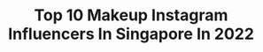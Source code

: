 ---
title: Top 10 Makeup Instagram Influencers In Singapore In 2022
description: >-
  Find top makeup Instagram influencers in Singapore in 2022. Most popular hashtags: #makeuplooks #makeup #makeuptutorial.
platform: Instagram
hits: 71
text_top: Identify the best Instagram profiles on inBeat.
text_bottom: inBeat has 71 Instagram influencers like this in Singapore for you to collaborate.
profiles:
  - username: "kazueeee"
    fullname: >-
      Johnstan Kazue✨ Male Makeup
    bio: >-
      🏠+65 💎 310k Tiktok 👑 Kpop & SFX Makeup 📖 facebook.com/kazueeee 🎬 youtube.com/c/JohnstanKazue
    location: "Singapore"
    followers: 21255
    engagement: 451
    commentsToLikes: 0.068416
    id: ckaozdn7blere0i78vq65cqlm
    verified: false
    hashtags: "#cancelkorea, #yoonsanha, #kpopaesthetic, #kpoplookalike"
  - username: "_jxxi"
    fullname: >-
      𝓙𝓮𝓶𝓲 💎
    bio: >-
      Some days bare, some days dolled 💄 🐸👑❤️:@kevindamnshit 💄makeup & skincare: @jemi.marykaysg 🍵: @quickdiamondsg 📌: @favesofficial
    location: "Singapore"
    followers: 18043
    engagement: 354
    commentsToLikes: 0.063605
    id: ck55nallp5t0s0i11c27sjcxl
    verified: false
    hashtags: "#dwsingapore, #igsg, #dwinsg, #danielwellington"
  - username: "thewinterchee"
    fullname: >-
      WINTER CHEE | Beauty & Travel
    bio: >-
      Wear kindness as your makeup. 🌎: Singapore #WinterCWanderlust ✉️: wintercyh@gmail.com
    location: "Singapore"
    followers: 22312
    engagement: 192
    commentsToLikes: 0.080564
    id: ck0vvnvjrpyho0i19ej76ignj
    verified: false
    hashtags: "#toofaced, #worlddream, #dreamcruises, #makeupforeversg"
  - username: "aylna"
    fullname: >-
      A Y L N A N E O
    bio: >-
      👋🏻안녕| (• ◡•)⠀⠀⠀⠀⠀⠀ ⠀⠀⠀⠀⠀⠀⠀ ⠀ ⠀ ✉️ Email: AYLNANEO@OUTLOOK.SG ⠀⠀⠀⠀⠀⠀ ⠀ 🌈Mᵃᵏᵉᵘᵖ & Bᵉᵃᵘᵗʸ: #aylooks ✨2000 FREE SUISAI FACEWASH + CAPITAVOUCHERS 👇🏻
    location: "Singapore"
    followers: 123777
    engagement: 81
    commentsToLikes: 0.040888
    id: ck6uc32o5d7q50j711pxlnqp3
    verified: false
    hashtags: "#fanbeautyseagrapedeephydragelfacialsheet, #shinyakoso, #fanbeauty, #intelligentnaturalenzymesdentalcare"
  - username: "sahithya.shetty"
    fullname: >-
      S a h i t h y a  S h e t t y
    bio: >-
      NIFT 🎓 turned MaKeUp & HaiR Artist 👩‍🎨 #makeupbysashshetty 💌 👇🏼 📍 Mumbai
    location: "Singapore"
    followers: 27734
    engagement: 345
    commentsToLikes: 0.020775
    id: ck0w0yqx0goye0i19eptbl45s
    verified: false
    hashtags: "#repost, #makeupbysashshetty, #mithilapalkar, #tbt"
  - username: "sharmila.logan"
    fullname: >-
      Sharmila Logan
    bio: >-
      Professional Makeup Artist ♍️ Owner of Mila Cosmetics®️ Singapore 🇸🇬🇮🇳 Traveller ✈️
    location: "Singapore"
    followers: 65936
    engagement: 351
    commentsToLikes: 0.010084
    id: ck6ub2oth74c00j71nyzqq1tj
    verified: false
    hashtags: "#dobeautiful, #shiseidoprofessionalsg, #shiseidosg, #sublimicadenovital"
  - username: "snezanagrba"
    fullname: >-
      Snezana Grba MAKEUP
    bio: >-
      Professional Makeup Happy💄Artist 💋 Makeup teacher and owner of makeup studio&school “SG”📚 ☎+382 67 610 731 Montenegro snezanagrba@gmail.com
    location: "Singapore"
    followers: 33439
    engagement: 138
    commentsToLikes: 0.026100
    id: ck5hou9x1q8so0i11emc2o71n
    verified: false
    hashtags: "#fashion, #makeupartist, #makeupschool, #makeuplook"
  - username: "ampliobeauty_by_nmita"
    fullname: >-
      Nmita Doak
    bio: >-
      “Be yourself; everyone else is already taken.” Oscar Wilde MAKEUP MAVEN & FOUNDER OF AMPLIO BEAUTY! Amplify your natural beauty.
    location: "Singapore"
    followers: 17989
    engagement: 141
    commentsToLikes: 0.147792
    id: ck5q80p9j3xjz0i11su471e6b
    verified: false
    hashtags: "#singapore, #usamakeupartist, #indianstyle, #sabrinasparkle"
  - username: "workingwithmonolids"
    fullname: >-
      Francesca Tanmizi
    bio: >-
      /u/eraser_dust 🎯: Jakarta & Singapore 👶🏻: @mini.monolids #wmntutorial for my makeup tutorials!
    location: "Singapore"
    followers: 28104
    engagement: 121
    commentsToLikes: 0.053497
    id: ck5hscvenwdwd0i118gtri4ba
    verified: false
    hashtags: "#tutorialmakeup, #kbeauty, #makeuptransformation, #sgmummy"
  - username: "adlinaanis"
    fullname: >-
      Adlina Anis
    bio: >-
      Designer, Makeup Addict Be kind, stay humble. SG base 🇸🇬 Official acct @adlinaanisofficial FB: Adlina Anis � youtube.com/adlinaanis #adlinaanis
    location: "Singapore"
    followers: 41340
    engagement: 87
    commentsToLikes: 0.018674
    id: ck5qap49nhjp40i11izi0ar1p
    verified: false
    hashtags: "#mukadahngantok, #ninjafoodi, #throwback"
---